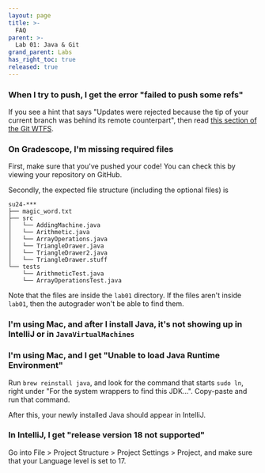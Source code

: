 ```yaml
---
layout: page
title: >-
  FAQ
parent: >-
  Lab 01: Java & Git
grand_parent: Labs
has_right_toc: true
released: true
---
```


### When I try to push, I get the error "failed to push some refs"

If you see a hint that says "Updates were rejected because the tip of your
current branch was behind its remote counterpart", then read
[this section of the Git WTFS](../../guides/git-wtfs.md#error-failed-to-push-some-refs).

### On Gradescope, I'm missing required files

First, make sure that you've pushed your code! You can check this by viewing
your repository on GitHub.

Secondly, the expected file structure (including the optional files) is

```text
su24-***
├── magic_word.txt
├── src
│   └── AddingMachine.java
│   └── Arithmetic.java
│   └── ArrayOperations.java
│   └── TriangleDrawer.java
│   └── TriangleDrawer2.java
│   └── TriangleDrawer.stuff
└── tests
    └── ArithmeticTest.java
    └── ArrayOperationsTest.java

```

Note that the files are inside the `lab01` directory. If the files aren't
inside `lab01`, then the autograder won't be able to find them.

### I'm using Mac, and after I install Java, it's not showing up in IntelliJ or in `JavaVirtualMachines`

### I'm using Mac, and I get "Unable to load Java Runtime Environment"

Run `brew reinstall java`, and look for the command that starts `sudo ln`,
right under "For the system wrappers to find this JDK...". Copy-paste and
run that command.

After this, your newly installed Java should appear in IntelliJ.

### In IntelliJ, I get "release version 18 not supported"

Go into File > Project Structure > Project Settings > Project, and make sure
that your Language level is set to 17.
